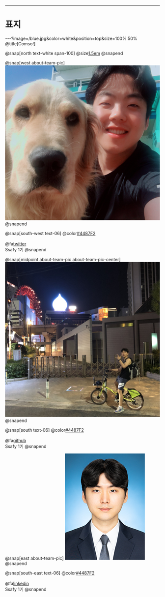 ---
# 표지

---?image=/blue.jpg&color=white&position=top&size=100% 50% 
@title[Comso!]

@snap[north text-white span-100]
@size[1.5em](Comso!)
@snapend

@snap[west about-team-pic]
![kgh](kgh.jpg)
@snapend

@snap[south-west text-06]
@color[#4487F2](권경훈) 
<br><br>
@fa[twitter](권경훈)
<br>
Ssafy 1기
@snapend

@snap[midpoint about-team-pic about-team-pic-center]
![jbb](jbb.jpg)
@snapend

@snap[south text-06]
@color[#4487F2](전준범)
<br><br>
@fa[github](~~~)
<br>
Ssafy 1기
@snapend

@snap[east about-team-pic]
![Taeho](Taeho.jpg)
@snapend

@snap[south-east text-06]
@color[#4487F2](정태호)
<br><br>
@fa[linkedin](정태호)
<br>
Ssafy 1기
@snapend
